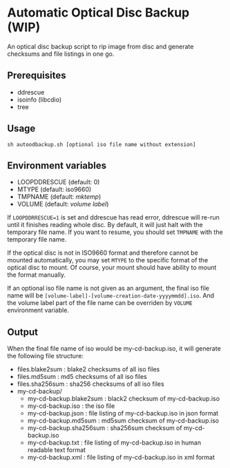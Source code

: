 # Automatic Optical Disc Backup (__WIP__)

An optical disc backup script to rip image from disc and generate checksums and file listings in one go. 

## Prerequisites
- ddrescue
- isoinfo (libcdio)
- tree

## Usage

```shell
sh autoodbackup.sh [optional iso file name without extension]
```

## Environment variables

- LOOPDDRESCUE (default: 0)
- MTYPE (default: iso9660)
- TMPNAME (default: _mktemp_)
- VOLUME (default: _volume label_)

If `LOOPDDRRESCUE=1` is set and ddrescue has read error, ddrescue will re-run until it finishes reading whole disc.
By default, it will just halt with the temporary file name. If you want to resume, you should set `TMPNAME` with the temporary file name.

If the optical disc is not in ISO9660 format and therefore cannot be mounted automatically, you may set `MTYPE` to the specific format of the optical disc to mount.
Of course, your mount should have ability to mount the format manually.

If an optional iso file name is not given as an argument, the final iso file name will be `[volume-label]-[volume-creation-date-yyyymmdd].iso`.
And the volume label part of the file name can be overriden by `VOLUME` environment variable.

## Output

When the final file name of iso would be my-cd-backup.iso, it will generate the following file structure:

- files.blake2sum : blake2 checksums of all iso files
- files.md5sum : md5 checksums of all iso files
- files.sha256sum : sha256 checksums of all iso files
- my-cd-backup/
  - my-cd-backup.blake2sum : black2 checksum of my-cd-backup.iso
  - my-cd-backup.iso : the iso file
  - my-cd-backup.json : file listing of my-cd-backup.iso in json format
  - my-cd-backup.md5sum : md5sum checksum of my-cd-backup.iso
  - my-cd-backup.sha256sum : sha256sum checksum of my-cd-backup.iso
  - my-cd-backup.txt : file listing of my-cd-backup.iso in human readable text format
  - my-cd-backup.xml : file listing of my-cd-backup.iso in xml format
